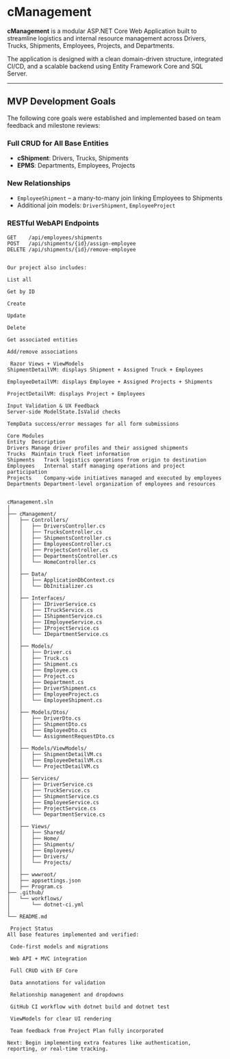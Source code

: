 # cManagement

**cManagement** is a modular ASP.NET Core Web Application built to streamline logistics and internal resource management across Drivers, Trucks, Shipments, Employees, Projects, and Departments.

The application is designed with a clean domain-driven structure, integrated CI/CD, and a scalable backend using Entity Framework Core and SQL Server.

---

## MVP Development Goals

The following core goals were established and implemented based on team feedback and milestone reviews:

### Full CRUD for All Base Entities

- **cShipment**: Drivers, Trucks, Shipments  
- **EPMS**: Departments, Employees, Projects  

### New Relationships

- `EmployeeShipment` – a many-to-many join linking Employees to Shipments  
- Additional join models: `DriverShipment`, `EmployeeProject`

### RESTful WebAPI Endpoints

```http
GET    /api/employees/shipments
POST   /api/shipments/{id}/assign-employee
DELETE /api/shipments/{id}/remove-employee


Our project also includes:

List all

Get by ID

Create

Update

Delete

Get associated entities

Add/remove associations

 Razor Views + ViewModels
ShipmentDetailVM: displays Shipment + Assigned Truck + Employees

EmployeeDetailVM: displays Employee + Assigned Projects + Shipments

ProjectDetailVM: displays Project + Employees

Input Validation & UX Feedback
Server-side ModelState.IsValid checks

TempData success/error messages for all form submissions

Core Modules
Entity	Description
Drivers	Manage driver profiles and their assigned shipments
Trucks	Maintain truck fleet information
Shipments	Track logistics operations from origin to destination
Employees	Internal staff managing operations and project participation
Projects	Company-wide initiatives managed and executed by employees
Departments	Department-level organization of employees and resources


cManagement.sln
│
├── cManagement/                      
│   ├── Controllers/                    
│   │   ├── DriversController.cs
│   │   ├── TrucksController.cs
│   │   ├── ShipmentsController.cs
│   │   ├── EmployeesController.cs
│   │   ├── ProjectsController.cs
│   │   ├── DepartmentsController.cs
│   │   └── HomeController.cs
│   │
│   ├── Data/                        
│   │   ├── ApplicationDbContext.cs
│   │   └── DbInitializer.cs
│   │
│   ├── Interfaces/                    
│   │   ├── IDriverService.cs
│   │   ├── ITruckService.cs
│   │   ├── IShipmentService.cs
│   │   ├── IEmployeeService.cs
│   │   ├── IProjectService.cs
│   │   └── IDepartmentService.cs
│   │
│   ├── Models/                         
│   │   ├── Driver.cs
│   │   ├── Truck.cs
│   │   ├── Shipment.cs
│   │   ├── Employee.cs
│   │   ├── Project.cs
│   │   ├── Department.cs
│   │   ├── DriverShipment.cs
│   │   ├── EmployeeProject.cs
│   │   └── EmployeeShipment.cs
│   │
│   ├── Models/Dtos/                   
│   │   ├── DriverDto.cs
│   │   ├── ShipmentDto.cs
│   │   ├── EmployeeDto.cs
│   │   └── AssignmentRequestDto.cs
│   │
│   ├── Models/ViewModels/          
│   │   ├── ShipmentDetailVM.cs
│   │   ├── EmployeeDetailVM.cs
│   │   └── ProjectDetailVM.cs
│   │
│   ├── Services/                     
│   │   ├── DriverService.cs
│   │   ├── TruckService.cs
│   │   ├── ShipmentService.cs
│   │   ├── EmployeeService.cs
│   │   ├── ProjectService.cs
│   │   └── DepartmentService.cs
│   │
│   ├── Views/                         
│   │   ├── Shared/
│   │   ├── Home/
│   │   ├── Shipments/
│   │   ├── Employees/
│   │   ├── Drivers/
│   │   └── Projects/
│   │
│   ├── wwwroot/                       
│   ├── appsettings.json
│   ├── Program.cs
├── .github/
│   └── workflows/
│       └── dotnet-ci.yml             
│
└── README.md

 Project Status
All base features implemented and verified:

 Code-first models and migrations

 Web API + MVC integration

 Full CRUD with EF Core

 Data annotations for validation

 Relationship management and dropdowns

 GitHub CI workflow with dotnet build and dotnet test

 ViewModels for clear UI rendering

 Team feedback from Project Plan fully incorporated

Next: Begin implementing extra features like authentication, reporting, or real-time tracking.
